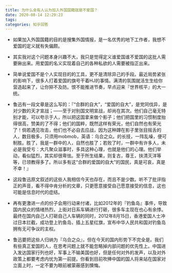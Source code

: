 ```yaml
---
title: 为什么会有人认为加入外国国籍就是不爱国？
date: 2020-08-14 12:29:23
tags:
categories: 知乎回答
---
```

- 如果加入外国国籍的目的是搜集外国情报，是一名优秀的地下工作者，我想不爱国的定义就有失偏颇。

- 其实我对这个问题本身兴趣不大，我只是觉得定义谁爱国谁不爱国的这批人需要揪出来。用爱国的名义实现着自己的各种私欲的人需要被指正出来。

- 简单说爱国不是个人实现目的的工具，更不是清除异己的手段。最近局势紧张的影响下，很多人打着爱国的旗号干着HJ的事情。满清的氛围就活生生给你营造起来了，让你猝不及防。恨不能推进节奏，早点迎来『世界核平』的大一统。

- 鲁迅有一段文章是这么写的：『“合群的自大”，“爱国的自大”，是党同伐异，是对少数的天才宣战；——至于对别国文明宣战，却尚在其次。他们自己毫无特别才能，可以夸示于人，所以把这国拿来做个影子；他们把国里的习惯制度抬得很高，赞美的了不得；他们的国粹，既然这样有荣光，他们自然也有荣光了！倘若遇见攻击，他们也不必自去应战，因为这种蹲在影子里张目摇舌的人，数目极多，只须用mobmob，英语：乌合之众。的长技，一阵乱噪，便可制胜。胜了，我是一群中的人，自然也胜了；若败了时，一群中有许多人，未必是我受亏：大凡聚众滋事时，多具这种心理，也就是他们的心理。他们举动，看似猛烈，其实却很卑怯。至于所生结果，则复古，尊王，扶清灭洋等等，已领教得多了。所以多有这“合群的爱国的自大”的国民，真是可哀，真是不幸！』

- 这段鲁迅原文叙述的这些人我相信今天也存在，而且不是少数。听不了批评指正的声音，看不得中肯分析的文章，只更愿意接受自己愿意接受的信息，这也可能是信息时代的症结。

- 再有更激进一点的份子会用行动来付诸，比如2012年的『钓鱼岛』事件，导致国内民众的情绪热烈，上街对日系车辆进行打砸，很多车主现在也心有余悸。最终在国内自己人打砸自己人车辆的同时，2012年8月15日，香港爱国人士冲过日本拦截，成功登上钓鱼岛，插上五星红旗，宣布中华人民共和国对钓鱼岛拥有无可争议的主权。

- 鲁迅要把这些人归纳为『乌合之众』，但在今天的国内形势下不完全是。我们有些真正爱国的人，在思考问题上就不能忽略掉内部问题的优先性上。中国进入发达国家行列也好，军事上不输美国也好，但是任何对外的发声，以及对外政策上都要考虑内忧为第一前提。你看到目前吹捧中国的国人将来站在国家对立面上时，一定不要为眼前被蒙蔽感到懊悔。




